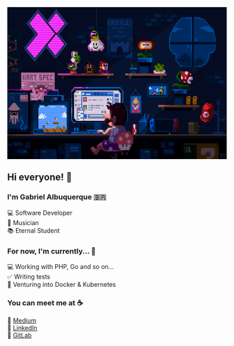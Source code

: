 <div align="center">
  <img src="mario.gif" align="center" width="600" height="350">
</div>


## Hi everyone! :wave:

### I'm Gabriel Albuquerque :brazil:

:computer: Software Developer <br>
🎹 Musician <br>
:books: Eternal Student

### For now, I'm currently... :hammer:

:computer: Working with PHP, Go and so on... <br>
:white_check_mark: Writing tests <br>
🐳 Venturing into Docker & Kubernetes <br>

### You can meet me at :coffee:

:pencil: [Medium](https://g4br.medium.com/) <br>
:briefcase: [LinkedIn](https://www.linkedin.com/in/gabriel-albuquerque-9a68b21a4/) <br>
🦊 [GitLab](https://gitlab.com/albuquerque53) <br>
